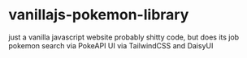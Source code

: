 # vanillajs-pokemon-library

just a vanilla javascript website
probably shitty code, but does its job
pokemon search via PokeAPI
UI via TailwindCSS and DaisyUI
